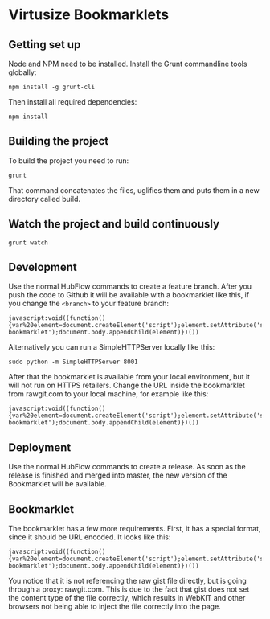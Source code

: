 # Virtusize Bookmarklets

## Getting set up 

Node and NPM need to be installed. Install the Grunt commandline tools
globally:

    npm install -g grunt-cli

Then install all required dependencies:
    
    npm install

## Building the project

To build the project you need to run:

    grunt

That command concatenates the files, uglifies them and puts them in a new
directory called build.

## Watch the project and build continuously

    grunt watch

## Development
Use the normal HubFlow commands to create a feature branch. After you push the
code to Github it will be available with a bookmarklet like this, if you change
the `<branch>` to your feature branch:

    javascript:void((function(){var%20element=document.createElement('script');element.setAttribute('src','https://rawgit.com/virtusize/bookmarklets/<branch>/build/override.min.js');element.setAttribute('id','vs-bookmarklet');document.body.appendChild(element)})())

Alternatively you can run a SimpleHTTPServer locally like this:

    sudo python -m SimpleHTTPServer 8001

After that the bookmarklet is available from your local environment, but it
will not run on HTTPS retailers. Change the URL inside the bookmarklet from
rawgit.com to your local machine, for example like this:

    javascript:void((function(){var%20element=document.createElement('script');element.setAttribute('src','http://hsdev.virtusize.com:8001/build/override.js');element.setAttribute('id','vs-bookmarklet');document.body.appendChild(element)})())

## Deployment
Use the normal HubFlow commands to create a release. As soon as the release is
finished and merged into master, the new version of the Bookmarklet will be
available.

## Bookmarklet
The bookmarklet has a few more requirements. First, it has a special format,
since it should be URL encoded. It looks like this:

    javascript:void((function(){var%20element=document.createElement('script');element.setAttribute('src','https://rawgit.com/virtusize/bookmarklets/master/build/override.min.js');element.setAttribute('id','vs-bookmarklet');document.body.appendChild(element)})())

You notice that it is not referencing the raw gist file directly, but is going
through a proxy: rawgit.com. This is due to the fact that gist does not set the
content type of the file correctly, which results in WebKIT and other browsers
not being able to inject the file correctly into the page.
